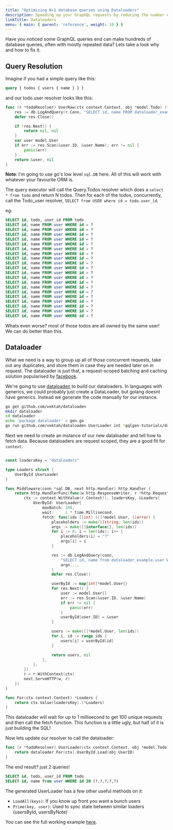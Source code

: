 ```yaml
---
title: "Optimizing N+1 database queries using Dataloaders"
description: Speeding up your GraphQL requests by reducing the number of round trips to the database.
linkTitle: Dataloaders
menu: { main: { parent: 'reference', weight: 10 } }
---
```


Have you noticed some GraphQL queries end can make hundreds of database
queries, often with mostly repeated data? Lets take a look why and how to
fix it.

## Query Resolution

Imagine if you had a simple query like this:

```graphql
query { todos { users { name } } }
```

and our todo.user resolver looks like this:
```go
func (r *todoResolver) UserRaw(ctx context.Context, obj *model.Todo) (*model.User, error) {
	res := db.LogAndQuery(r.Conn, "SELECT id, name FROM dataloader_example.user WHERE id = ?", obj.UserID)
	defer res.Close()

	if !res.Next() {
		return nil, nil
	}
	var user model.User
	if err := res.Scan(&user.ID, &user.Name); err != nil {
		panic(err)
	}
	return &user, nil
}
```

**Note**: I'm going to use go's low level `sql.DB` here. All of this will
work with whatever your favourite ORM is.

The query executor will call the Query.Todos resolver which does a `select * from todo` and
return N todos. Then for each of the todos, concurrently, call the Todo_user resolver,
`SELECT from USER where id = todo.user_id`.


eg:
```sql
SELECT id, todo, user_id FROM todo
SELECT id, name FROM user WHERE id = ?
SELECT id, name FROM user WHERE id = ?
SELECT id, name FROM user WHERE id = ?
SELECT id, name FROM user WHERE id = ?
SELECT id, name FROM user WHERE id = ?
SELECT id, name FROM user WHERE id = ?
SELECT id, name FROM user WHERE id = ?
SELECT id, name FROM user WHERE id = ?
SELECT id, name FROM user WHERE id = ?
SELECT id, name FROM user WHERE id = ?
SELECT id, name FROM user WHERE id = ?
SELECT id, name FROM user WHERE id = ?
SELECT id, name FROM user WHERE id = ?
SELECT id, name FROM user WHERE id = ?
SELECT id, name FROM user WHERE id = ?
SELECT id, name FROM user WHERE id = ?
SELECT id, name FROM user WHERE id = ?
SELECT id, name FROM user WHERE id = ?
SELECT id, name FROM user WHERE id = ?
SELECT id, name FROM user WHERE id = ?
```

Whats even worse? most of those todos are all owned by the same user! We can do better than this.

## Dataloader

What we need is a way to group up all of those concurrent requests, take out any duplicates, and
store them in case they are needed later on in request. The dataloader is just that, a request-scoped
batching and caching solution popularised by [facebook](https://github.com/facebook/dataloader).

We're going to use [dataloaden](https://github.com/vektah/dataloaden) to build our dataloaders.
In languages with generics, we could probably just create a DataLoader<User>, but golang
doesnt have generics. Instead we generate the code manually for our instance.

```bash
go get github.com/vektah/dataloaden
mkdir dataloader
cd dataloader
echo 'package dataloader' > gen.go
go run github.com/vektah/dataloaden UserLoader int *gqlgen-tutorials/dataloader/graph/model.User
```

Next we need to create an instance of our new dataloader and tell how to fetch data.
Because dataloaders are request scoped, they are a good fit for `context`.

```go

const loadersKey = "dataloaders"

type Loaders struct {
	UserById UserLoader
}

func Middleware(conn *sql.DB, next http.Handler) http.Handler {
	return http.HandlerFunc(func(w http.ResponseWriter, r *http.Request) {
		ctx := context.WithValue(r.Context(), loadersKey, &Loaders{
			UserById: UserLoader{
				maxBatch: 100,
				wait:     1 * time.Millisecond,
				fetch: func(ids []int) ([]*model.User, []error) {
					placeholders := make([]string, len(ids))
					args := make([]interface{}, len(ids))
					for i := 0; i < len(ids); i++ {
						placeholders[i] = "?"
						args[i] = i
					}

					res := db.LogAndQuery(conn,
						"SELECT id, name from dataloader_example.user WHERE id IN ("+strings.Join(placeholders, ",")+")",
						args...,
					)
					defer res.Close()

					userById := map[int]*model.User{}
					for res.Next() {
						user := model.User{}
						err := res.Scan(&user.ID, &user.Name)
						if err != nil {
							panic(err)
						}
						userById[user.ID] = &user
					}

					users := make([]*model.User, len(ids))
					for i, id := range ids {
						users[i] = userById[id]
					}

					return users, nil
				},
			},
		})
		r = r.WithContext(ctx)
		next.ServeHTTP(w, r)
	})
}

func For(ctx context.Context) *Loaders {
	return ctx.Value(loadersKey).(*Loaders)
}

```

This dataloader will wait for up to 1 millisecond to get 100 unique requests and then call
the fetch function. This function is a little ugly, but half of it is just building the SQL!

Now lets update our resolver to call the dataloader:
```go
func (r *todoResolver) UserLoader(ctx context.Context, obj *model.Todo) (*model.User, error) {
	return dataloader.For(ctx).UserById.Load(obj.UserID)
}
```

The end result? just 2 queries!
```sql
SELECT id, todo, user_id FROM todo
SELECT id, name from user WHERE id IN (?,?,?,?,?)
```

The generated UserLoader has a few other useful methods on it:

 - `LoadAll(keys)`: If you know up front you want a bunch users
 - `Prime(key, user)`: Used to sync state between similar loaders (usersById, usersByNote)

You can see the full working example [here](https://github.com/vektah/gqlgen-tutorials/tree/master/dataloader).
